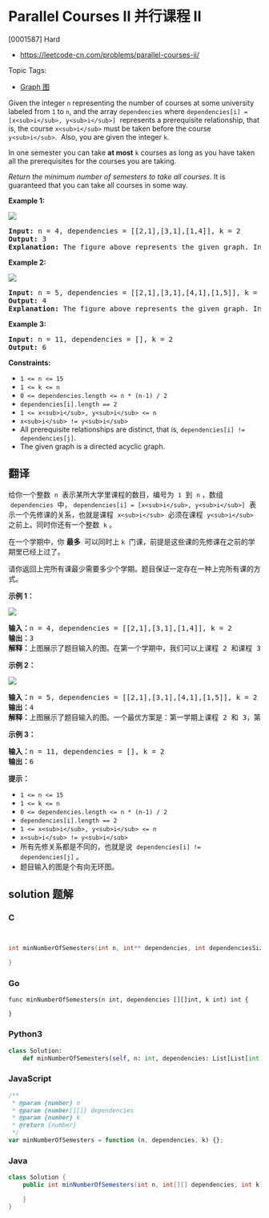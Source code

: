 # Parallel Courses II 并行课程 II

[0001587] Hard

- https://leetcode-cn.com/problems/parallel-courses-ii/

Topic Tags:

- [Graph 图](https://leetcode-cn.com/tag/graph/)

Given the integer `n` representing the number of courses at some university labeled from `1` to `n`, and the array `dependencies` where `dependencies[i] = [x<sub>i</sub>, y<sub>i</sub>]`  represents a prerequisite relationship, that is, the course `x<sub>i</sub>` must be taken before the course `y<sub>i</sub>`.  Also, you are given the integer `k`.

In one semester you can take **at most** `k` courses as long as you have taken all the prerequisites for the courses you are taking.

_Return the minimum number of semesters to take all courses_. It is guaranteed that you can take all courses in some way.

**Example 1:**

**![](https://assets.leetcode.com/uploads/2020/05/22/leetcode_parallel_courses_1.png)**

<pre><strong>Input:</strong> n = 4, dependencies = [[2,1],[3,1],[1,4]], k = 2
<strong>Output:</strong> 3 
<strong>Explanation:</strong> The figure above represents the given graph. In this case we can take courses 2 and 3 in the first semester, then take course 1 in the second semester and finally take course 4 in the third semester.
</pre>

**Example 2:**

**![](https://assets.leetcode.com/uploads/2020/05/22/leetcode_parallel_courses_2.png)**

<pre><strong>Input:</strong> n = 5, dependencies = [[2,1],[3,1],[4,1],[1,5]], k = 2
<strong>Output:</strong> 4 
<strong>Explanation:</strong> The figure above represents the given graph. In this case one optimal way to take all courses is: take courses 2 and 3 in the first semester and take course 4 in the second semester, then take course 1 in the third semester and finally take course 5 in the fourth semester.
</pre>

**Example 3:**

<pre><strong>Input:</strong> n = 11, dependencies = [], k = 2
<strong>Output:</strong> 6
</pre>

**Constraints:**

- `1 <= n <= 15`
- `1 <= k <= n`
- `0 <= dependencies.length <= n * (n-1) / 2`
- `dependencies[i].length == 2`
- `1 <= x<sub>i</sub>, y<sub>i</sub> <= n`
- `x<sub>i</sub> != y<sub>i</sub>`
- All prerequisite relationships are distinct, that is, `dependencies[i] != dependencies[j]`.
- The given graph is a directed acyclic graph.

## 翻译

给你一个整数  `n`  表示某所大学里课程的数目，编号为  `1`  到  `n` ，数组  `dependencies`  中， `dependencies[i] = [x<sub>i</sub>, y<sub>i</sub>]`  表示一个先修课的关系，也就是课程  `x<sub>i</sub>`  必须在课程  `y<sub>i</sub>` 之前上。同时你还有一个整数  `k` 。

在一个学期中，你 **最多**  可以同时上 `k`  门课，前提是这些课的先修课在之前的学期里已经上过了。

请你返回上完所有课最少需要多少个学期。题目保证一定存在一种上完所有课的方式。

**示例 1：**

**![](https://assets.leetcode-cn.com/aliyun-lc-upload/uploads/2020/06/27/leetcode_parallel_courses_1.png)**

<pre><strong>输入：</strong>n = 4, dependencies = [[2,1],[3,1],[1,4]], k = 2
<strong>输出：</strong>3 
<strong>解释：</strong>上图展示了题目输入的图。在第一个学期中，我们可以上课程 2 和课程 3 。然后第二个学期上课程 1 ，第三个学期上课程 4 。
</pre>

**示例 2：**

**![](https://assets.leetcode-cn.com/aliyun-lc-upload/uploads/2020/06/27/leetcode_parallel_courses_2.png)**

<pre><strong>输入：</strong>n = 5, dependencies = [[2,1],[3,1],[4,1],[1,5]], k = 2
<strong>输出：</strong>4 
<strong>解释：</strong>上图展示了题目输入的图。一个最优方案是：第一学期上课程 2 和 3，第二学期上课程 4 ，第三学期上课程 1 ，第四学期上课程 5 。
</pre>

**示例 3：**

<pre><strong>输入：</strong>n = 11, dependencies = [], k = 2
<strong>输出：</strong>6
</pre>

**提示：**

- `1 <= n <= 15`
- `1 <= k <= n`
- `0 <= dependencies.length <= n * (n-1) / 2`
- `dependencies[i].length == 2`
- `1 <= x<sub>i</sub>, y<sub>i</sub> <= n`
- `x<sub>i</sub> != y<sub>i</sub>`
- 所有先修关系都是不同的，也就是说  `dependencies[i] != dependencies[j]` 。
- 题目输入的图是个有向无环图。

## solution 题解

### C

```c


int minNumberOfSemesters(int n, int** dependencies, int dependenciesSize, int* dependenciesColSize, int k){

}
```

### Go

```golang
func minNumberOfSemesters(n int, dependencies [][]int, k int) int {

}
```

### Python3

```python
class Solution:
    def minNumberOfSemesters(self, n: int, dependencies: List[List[int]], k: int) -> int:
```

### JavaScript

```javascript
/**
 * @param {number} n
 * @param {number[][]} dependencies
 * @param {number} k
 * @return {number}
 */
var minNumberOfSemesters = function (n, dependencies, k) {};
```

### Java

```java
class Solution {
    public int minNumberOfSemesters(int n, int[][] dependencies, int k) {

    }
}
```
